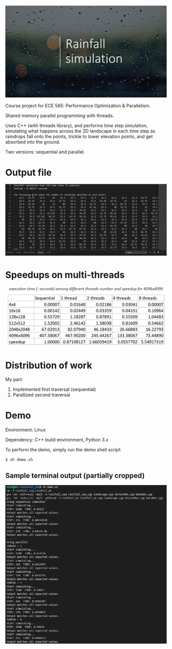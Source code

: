 ![Main view](/images/title.png)

Course project for ECE 565: Performance Optimization & Parallelism.

Shared memory parallel programming with threads.

Uses C++ (with threads library), and performs time step simulation, simulating what happens across
the 2D landscape in each time step as raindrops fall onto the points, trickle to lower elevation
points, and get absorbed into the ground.

Two versions: sequential and parallel.

# Output file
![Main view](/images/output.png)

# Speedups on multi-threads
![Main view](/images/measure.png)

# Distribution of work
My part: 
1. Implemented first traversal (sequential)
2. Parallized second traversal

# Demo
Environment: Linux

Dependency: C++ build environment, Python 3.x

To perform the demo, simply run the demo shell script:
```
$ sh demo.sh
```

## Sample terminal output (partially cropped)
![sample out](/images/sample_out.png)